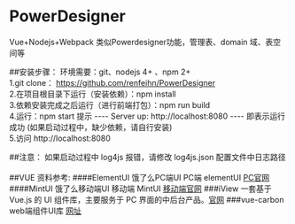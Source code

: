 PowerDesigner
===
Vue+Nodejs+Webpack  类似Powerdesigner功能，管理表、domain 域、表空间等


##安装步骤：
环境需要：git、nodejs 4+ 、npm 2+
<br/>
1.git clone： https://github.com/renfeihn/PowerDesigner
<br/>
2.在项目根目录下运行（安装依赖）：npm install
<br/>
3.依赖安装完成之后运行（进行前端打包）：npm run build
<br/>
4.运行：npm start  提示 ---- Server up: http://localhost:8080 ---- 即表示运行成功
(如果启动过程中，缺少依赖，请自行安装)
<br/>
5.访问 http://localhost:8080

##注意：
如果启动过程中 log4js 报错，请修改 log4js.json 配置文件中日志路径
<br/><br/>
##VUE 资料参考:
####ElementUI 饿了么PC端UI
PC端 elementUI  [PC官网](http://element.eleme.io)
####MintUI 饿了么移动端UI
移动端 MintUI [移动端官网](http://mint-ui.github.io)
###iView 
一套基于 Vue.js 的 UI 组件库，主要服务于 PC 界面的中后台产品。[官网](https://www.iviewui.com/components/layout)
###vue-carbon
web端组件UI库  [网址](https://myronliu347.github.io/vue-carbon)

